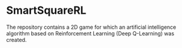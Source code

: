 # SmartSquareRL
The repository contains a 2D game for which an artificial intelligence algorithm based on Reinforcement Learning (Deep Q-Learning) was created.
